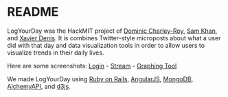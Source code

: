 # README

LogYourDay was the HackMIT project of [Dominic Charley-Roy](https://github.com/jokeofweek), [Sam Khan](sammyKhan), and [Xavier Denis](https://github.com/xldenis). It is combines Twitter-style microposts about what a user did with that day and data visualization tools in order to allow users to visualize trends in their daily lives.

Here are some screenshots:
[Login](http://imgur.com/k55RtZ3) - [Stream](http://imgur.com/k55RtZ3) - [Graphing Tool](http://imgur.com/JkQBhXc)

We made LogYourDay using [Ruby on Rails](http://rubyonrails.org/), [AngularJS](http://angularjs.org/), [MongoDB](http://www.mongodb.org/), [AlchemyAPI](http://www.alchemyapi.com/), and [d3js](http://d3js.org/).